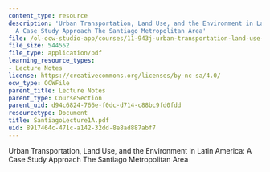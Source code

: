 ```yaml
---
content_type: resource
description: 'Urban Transportation, Land Use, and the Environment in Latin America:
  A Case Study Approach The Santiago Metropolitan Area'
file: /ol-ocw-studio-app/courses/11-943j-urban-transportation-land-use-and-the-environment-spring-2002/8917464c471ca14232dd8e8ad887abf7_SantiagoLecture1A.pdf
file_size: 544552
file_type: application/pdf
learning_resource_types:
- Lecture Notes
license: https://creativecommons.org/licenses/by-nc-sa/4.0/
ocw_type: OCWFile
parent_title: Lecture Notes
parent_type: CourseSection
parent_uid: d94c6824-766e-f0dc-d714-c88bc9fd0fdd
resourcetype: Document
title: SantiagoLecture1A.pdf
uid: 8917464c-471c-a142-32dd-8e8ad887abf7
---
```

Urban Transportation, Land Use, and the Environment in Latin America: A Case Study Approach The Santiago Metropolitan Area
